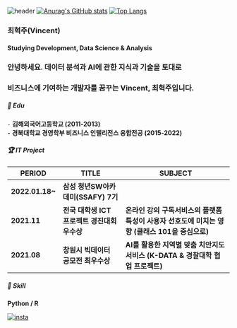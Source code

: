 ![header](https://capsule-render.vercel.app/api?type=transparent&color=auto&height=100&section=header&text=About%20Vincent&fontSize=50)
[![Anurag's GitHub stats](https://github-readme-stats.vercel.app/api?username=spaceforvincent)](https://github.com/anuraghazra/github-readme-stats)
[![Top Langs](https://github-readme-stats.vercel.app/api/top-langs/?username=spaceforvincent)](https://github.com/anuraghazra/github-readme-stats)

### 최혁주(Vincent)
#### Studying Development, Data Science & Analysis   

### 안녕하세요. 데이터 분석과 AI에 관한 지식과 기술을 토대로

### 비즈니스에 기여하는 개발자를 꿈꾸는 Vincent, 최혁주입니다.

##### 📘 ️Edu 

`-` **김해외국어고등학교 (2011-2013)  
`-` 경북대학교 경영학부 비즈니스 인텔리전스 융합전공 (2015-2022)**  

##### 🏆 IT Project  

| PERIOD | TITLE | SUBJECT |
| ------- | ------- | -------|
| **2022.01.18~** | **삼성 청년SW아카데미(SSAFY) 7기** | 
| **2021.11** | **전국 대학생 ICT 프로젝트 경진대회 우수상** | **온라인 강의 구독서비스의 플랫폼 특성이 사용자 선호도에 미치는 영향 (클래스 101을 중심으로)**
| **2021.08** | **창원시 빅데이터 공모전 최우수상** | **AI를 활용한 지역별 맞춤 치안지도 서비스 (K-DATA & 경찰대학 협업 프로젝트)** |


##### 🧩 Skill  

**Python / R**    

[![insta](https://img.shields.io/badge/Instagram-ff69b4?style=for-the-badge&logo=instagram&logoColor=white&link=https://www.instagram.com/caesium_y/)](https://www.instagram.com/vct_c/)
